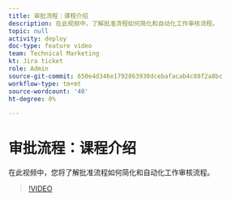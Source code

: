 ```yaml
---
title: 审批流程：课程介绍
description: 在此视频中，了解批准流程如何简化和自动化工作审核流程。
topic: null
activity: deploy
doc-type: feature video
team: Technical Marketing
kt: Jira ticket
role: Admin
source-git-commit: 650e4d346e1792863930dcebafacab4c88f2a8bc
workflow-type: tm+mt
source-wordcount: '40'
ht-degree: 0%

---
```


# 审批流程：课程介绍

在此视频中，您将了解批准流程如何简化和自动化工作审核流程。

>[!VIDEO](https://video.tv.adobe.com/v/335224/?quality=12&learn=on)
